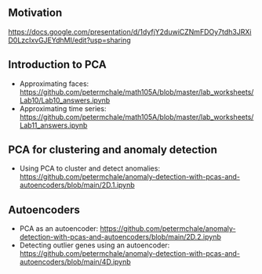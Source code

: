 ## Motivation 

https://docs.google.com/presentation/d/1dyfjY2duwiCZNmFDOy7tdh3JRXiD0LzcIxvGJEYdhMI/edit?usp=sharing

## Introduction to PCA

* Approximating faces: https://github.com/petermchale/math105A/blob/master/lab_worksheets/Lab10/Lab10_answers.ipynb
* Approximating time series: https://github.com/petermchale/math105A/blob/master/lab_worksheets/Lab11_answers.ipynb 

## PCA for clustering and anomaly detection

* Using PCA to cluster and detect anomalies: https://github.com/petermchale/anomaly-detection-with-pcas-and-autoencoders/blob/main/2D.1.ipynb 

## Autoencoders

* PCA as an autoencoder: https://github.com/petermchale/anomaly-detection-with-pcas-and-autoencoders/blob/main/2D.2.ipynb 
* Detecting outlier genes using an autoencoder: https://github.com/petermchale/anomaly-detection-with-pcas-and-autoencoders/blob/main/4D.ipynb 